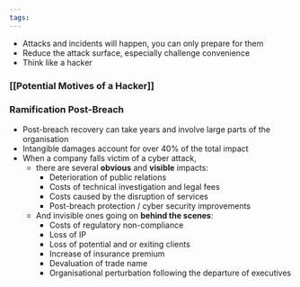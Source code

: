 ```yaml
---
tags:
---
```

- Attacks and incidents will happen, you can only prepare for them
- Reduce the attack surface, especially challenge convenience
- Think like a hacker
### [[Potential Motives of a Hacker]]

### Ramification Post-Breach 
- Post-breach recovery can take years and involve large parts of the organisation
- Intangible damages account for over 40% of the total impact
- When a company falls victim of a cyber attack,
	- there are several **obvious** and **visible** impacts:
		- Deterioration of public relations
		- Costs of technical investigation and legal fees
		- Costs caused by the disruption of services
		- Post-breach protection / cyber security improvements
	- And invisible ones going on **behind the scenes**:
		- Costs of regulatory non-compliance
		- Loss of IP
		- Loss of potential and or exiting clients
		- Increase of insurance premium
		- Devaluation of trade name
		- Organisational perturbation following the departure of executives
